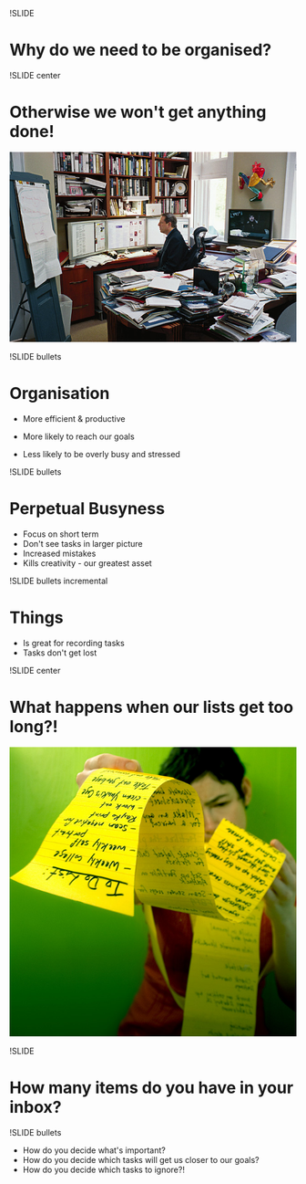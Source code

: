 !SLIDE

# Why do we need to be organised? #

!SLIDE center

# Otherwise we won't get anything done! #

![Messy Desk](messy_desk.jpg)

!SLIDE bullets

# Organisation

* More efficient & productive
* More likely to reach our goals

* Less likely to be overly busy and stressed

!SLIDE bullets

# Perpetual Busyness #

* Focus on short term
* Don't see tasks in larger picture
* Increased mistakes
* Kills creativity - our greatest asset

!SLIDE bullets incremental
# Things

* Is great for recording tasks
* Tasks don't get lost

!SLIDE center
# What happens when our lists get too long?!

![To Do](to_do.jpg)

!SLIDE

# How many items do you have in your inbox?

!SLIDE bullets

* How do you decide what's important?
* How do you decide which tasks will get us closer to our goals?
* How do you decide which tasks to ignore?!
